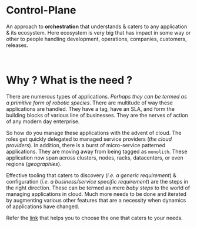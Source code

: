 # Control-Plane

An approach to **orchestration** that understands & caters to any application & its ecosystem.
Here ecosystem is very big that has impact in some way or other to people handling development,
operations, companies, customers, releases.

<br />

# Why ? What is the need ?

There are numerous types of applications. *Perhaps they can be termed as a primitive form of robotic 
species*. There are multitude of way these applications are handled. They have a tag, have an SLA,
and form the building blocks of various line of businesses. They are the nerves of action of any modern 
day enterprise. 

So how do you manage these applications with the advent of cloud. The roles get quickly delegated to
managed service providers (*the cloud providers*). In addition, there is a burst of micro-service
patterned applications. They are moving away from being tagged as `monolith`. These application now span
across clusters, nodes, racks, datacenters, or even regions (*geographies*). 

Effective tooling that caters to discovery (*i.e. a generic requirement*) & configuration (*i.e. a 
business/service specific requirement*) are the steps in the right direction. These can be termed as 
mere *baby steps* to the world of managing applications in cloud. Much more needs to be done and iterated
by augmenting various other features that are a necessity when dynamics of applications have changed. 

Refer the [link](https://github.com/openebs/Control-Plane/blob/master/How%20to%20choose%20one.md) that helps 
you to choose the one that caters to your needs.
